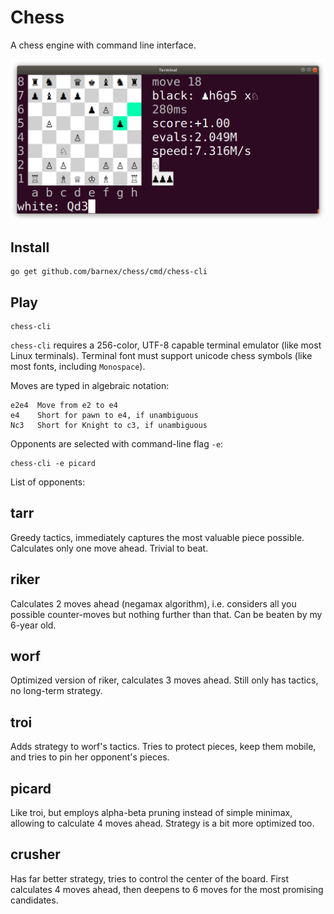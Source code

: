 # Chess

A chess engine with command line interface.

![fig](cli.png)


## Install

```
go get github.com/barnex/chess/cmd/chess-cli
```

## Play

```
chess-cli
```

`chess-cli` requires a 256-color, UTF-8 capable terminal emulator (like most Linux terminals). Terminal font must support unicode chess symbols (like most fonts, including `Monospace`).

Moves are typed in algebraic notation:

```
e2e4  Move from e2 to e4
e4    Short for pawn to e4, if unambiguous
Nc3   Short for Knight to c3, if unambiguous
```

Opponents are selected with command-line flag `-e`:

```
chess-cli -e picard
```

List of opponents:

## tarr
Greedy tactics, immediately captures the most valuable piece possible. Calculates only one move ahead. Trivial to beat.

## riker
Calculates 2 moves ahead (negamax algorithm), i.e. considers all you possible counter-moves but nothing further than that. Can be beaten by my 6-year old.

## worf
Optimized version of riker, calculates 3 moves ahead. Still only has tactics, no long-term strategy.

## troi
Adds strategy to worf's tactics. Tries to protect pieces, keep them mobile, and tries to pin her opponent's pieces.

## picard
Like troi, but employs alpha-beta pruning instead of simple minimax, allowing to calculate 4 moves ahead. Strategy is a bit more optimized too.

## crusher
Has far better strategy, tries to control the center of the board. First calculates 4 moves ahead, then deepens to 6 moves for the most promising candidates.

